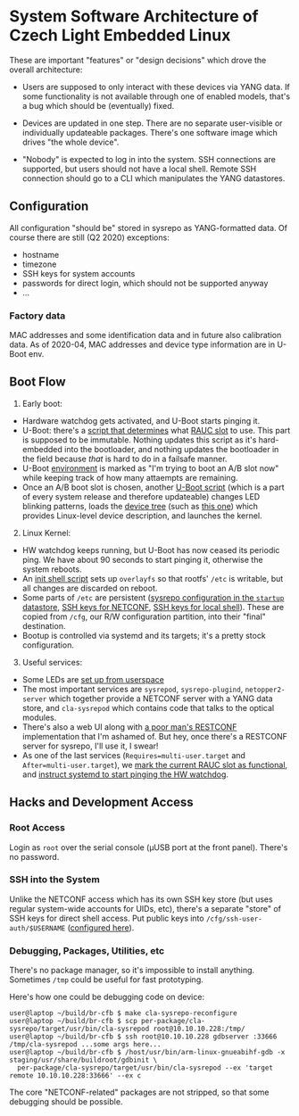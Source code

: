 # System Software Architecture of Czech Light Embedded Linux

These are important "features" or "design decisions" which drove the overall architecture:

- Users are supposed to only interact with these devices via YANG data.
If some functionality is not available through one of enabled models, that's a bug which should be (eventually) fixed.

- Devices are updated in one step.
There are no separate user-visible or individually updateable packages.
There's one software image which drives "the whole device".

- "Nobody" is expected to log in into the system.
SSH connections are supported, but users should not have a local shell.
Remote SSH connection should go to a CLI which manipulates the YANG datastores.

## Configuration

All configuration "should be" stored in sysrepo as YANG-formatted data.
Of course there are still (Q2 2020) exceptions:

- hostname
- timezone
- SSH keys for system accounts
- passwords for direct login, which should not be supported anyway
- ...

### Factory data

MAC addresses and some identification data and in future also calibration data.
As of 2020-04, MAC addresses and device type information are in U-Boot env.

## Boot Flow

1) Early boot:
 - Hardware watchdog gets activated, and U-Boot starts pinging it.
 - U-Boot: there's a [script that determines](../board/czechlight/clearfog/patches/u-boot/boot.patch) what [RAUC slot](https://rauc.readthedocs.io/en/latest/basic.html#target-slot-selection) to use.
 This part is supposed to be immutable.
 Nothing updates this script as it's hard-embedded into the bootloader, and nothing updates the bootloader in the field because *that* is hard to do in a failsafe manner.
 - U-Boot [environment](https://elinux.org/U-boot_environment_variables_in_linux) is marked as "I'm trying to boot an A/B slot now" while keeping track of how many attaempts are remaining.
 - Once an A/B boot slot is chosen, another [U-Boot script](../board/czechlight/clearfog/boot.scr.txt) (which is a part of every system release and therefore updateable) changes LED blinking patterns, loads the [device tree](https://elinux.org/Device_Tree_Reference) (such as [this one](../board/czechlight/clearfog/sdn-roadm-line-clearfog.dts)) which provides Linux-level device description, and launches the kernel.

2) Linux Kernel:
 - HW watchdog keeps running, but U-Boot has now ceased its periodic ping.
 We have about 90 seconds to start pinging it, otherwise the system reboots.
 - An [init shell script](../package/czechlight-cfg-fs/init-czechlight.sh) sets up `overlayfs` so that rootfs' `/etc` is writable, but all changes are discarded on reboot.
 - Some parts of `/etc` are persistent ([sysrepo configuration in the `startup` datastore](../package/czechlight-cfg-fs/sysrepo-persistent-cfg.service), [SSH keys for NETCONF](../package/czechlight-cfg-fs/netopeer2-keystored-persistent-keys.service), [SSH keys for local shell](../package/czechlight-cfg-fs/openssh-persistent-keys.service)).
 These are copied from `/cfg`, our R/W configuration partition, into their "final" destination.
 - Bootup is controlled via systemd and its targets; it's a pretty stock configuration.

3) Useful services:
 - Some LEDs are [set up from userspace](../package/czechlight-clearfog-leds/)
 - The most important services are `sysrepod`, `sysrepo-plugind`, `netopper2-server` which together provide a NETCONF server with a YANG data store, and `cla-sysrepod` which contains code that talks to the optical modules.
 - There's also a web UI along with [a poor man's RESTCONF](../package/gammarus/) implementation that I'm ashamed of.
 But hey, once there's a RESTCONF server for sysrepo, I'll use it, I swear!
 - As one of the last services (`Requires=multi-user.target` and `After=multi-user.target`), we [mark the current RAUC slot as functional](../package/czechlight-rauc/rauc-mark-good.service), and [instruct systemd to start pinging the HW watchdog](../package/czechlight-rauc/enable-hw-watchdog.service).

## Hacks and Development Access

### Root Access

Login as `root` over the serial console (µUSB port at the front panel).
There's no password.

### SSH into the System

Unlike the NETCONF access which has its own SSH key store (but uses regular system-wide accounts for UIDs, etc), there's a separate "store" of SSH keys for direct shell access.
Put public keys into `/cfg/ssh-user-auth/$USERNAME` ([configured here](../package/czechlight-cfg-fs/czechlight-cfg-fs.mk)).

### Debugging, Packages, Utilities, etc

There's no package manager, so it's impossible to install anything.
Sometimes `/tmp` could be useful for fast prototyping.

Here's how one could be debugging code on device:

```shell-session
user@laptop ~/build/br-cfb $ make cla-sysrepo-reconfigure
user@laptop ~/build/br-cfb $ scp per-package/cla-sysrepo/target/usr/bin/cla-sysrepod root@10.10.10.228:/tmp/
user@laptop ~/build/br-cfb $ ssh root@10.10.10.228 gdbserver :33666 /tmp/cla-sysrepod ...some args here...
user@laptop ~/build/br-cfb $ /host/usr/bin/arm-linux-gnueabihf-gdb -x staging/usr/share/buildroot/gdbinit \
  per-package/cla-sysrepo/target/usr/bin/cla-sysrepod --ex 'target remote 10.10.10.228:33666' --ex c
```

The core "NETCONF-related" packages are not stripped, so that some debugging should be possible.
